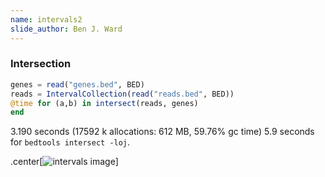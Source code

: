 ```yaml
---
name: intervals2
slide_author: Ben J. Ward
---
```

### Intersection
```julia
genes = read("genes.bed", BED)
reads = IntervalCollection(read("reads.bed", BED))
@time for (a,b) in intersect(reads, genes)
end
```
3.190 seconds (17592 k allocations: 612 MB, 59.76% gc time)
5.9 seconds for `bedtools intersect -loj`.

.center[![intervals image](img/interval-intersection.svg)]
